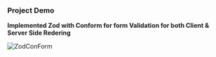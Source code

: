 ### Project Demo

**Implemented Zod with Conform for form Validation for both Client & Server Side Redering**

![ZodConForm](https://github.com/user-attachments/assets/0644e9ef-c330-4fb3-9a54-1ab10e491795)
